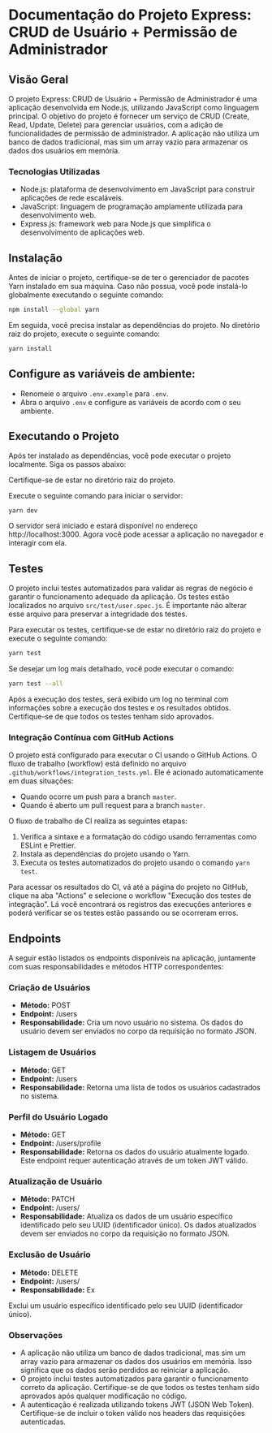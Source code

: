 # Documentação do Projeto Express: CRUD de Usuário + Permissão de Administrador

## Visão Geral
O projeto Express: CRUD de Usuário + Permissão de Administrador é uma aplicação desenvolvida em Node.js, utilizando JavaScript como linguagem principal. O objetivo do projeto é fornecer um serviço de CRUD (Create, Read, Update, Delete) para gerenciar usuários, com a adição de funcionalidades de permissão de administrador. A aplicação não utiliza um banco de dados tradicional, mas sim um array vazio para armazenar os dados dos usuários em memória.

### Tecnologias Utilizadas
- Node.js: plataforma de desenvolvimento em JavaScript para construir aplicações de rede escaláveis.
- JavaScript: linguagem de programação amplamente utilizada para desenvolvimento web.
- Express.js: framework web para Node.js que simplifica o desenvolvimento de aplicações web.

## Instalação

Antes de iniciar o projeto, certifique-se de ter o gerenciador de pacotes Yarn instalado em sua máquina. Caso não possua, você pode instalá-lo globalmente executando o seguinte comando:

```bash
npm install --global yarn
```

Em seguida, você precisa instalar as dependências do projeto. No diretório raiz do projeto, execute o seguinte comando:

```bash
yarn install
```

## Configure as variáveis de ambiente:
   
   - Renomeie o arquivo `.env.example` para `.env`.
   - Abra o arquivo `.env` e configure as variáveis de acordo com o seu ambiente.

## Executando o Projeto
Após ter instalado as dependências, você pode executar o projeto localmente. Siga os passos abaixo:

Certifique-se de estar no diretório raiz do projeto.

Execute o seguinte comando para iniciar o servidor:

```
yarn dev
```

O servidor será iniciado e estará disponível no endereço http://localhost:3000.
Agora você pode acessar a aplicação no navegador e interagir com ela.

## Testes

O projeto inclui testes automatizados para validar as regras de negócio e garantir o funcionamento adequado da aplicação. Os testes estão localizados no arquivo `src/test/user.spec.js`. É importante não alterar esse arquivo para preservar a integridade dos testes.

Para executar os testes, certifique-se de estar no diretório raiz do projeto e execute o seguinte comando:

```bash
yarn test
```

Se desejar um log mais detalhado, você pode executar o comando:

```bash
yarn test --all
```

Após a execução dos testes, será exibido um log no terminal com informações sobre a execução dos testes e os resultados obtidos. Certifique-se de que todos os testes tenham sido aprovados.

### Integração Contínua com GitHub Actions

O projeto está configurado para executar o CI usando o GitHub Actions. O fluxo de trabalho (workflow) está definido no arquivo `.github/workflows/integration_tests.yml`. Ele é acionado automaticamente em duas situações:

- Quando ocorre um push para a branch `master`.
- Quando é aberto um pull request para a branch `master`.

O fluxo de trabalho de CI realiza as seguintes etapas:

1. Verifica a sintaxe e a formatação do código usando ferramentas como ESLint e Prettier.
2. Instala as dependências do projeto usando o Yarn.
3. Executa os testes automatizados do projeto usando o comando `yarn test`.

Para acessar os resultados do CI, vá até a página do projeto no GitHub, clique na aba "Actions" e selecione o workflow "Execução dos testes de integração". Lá você encontrará os registros das execuções anteriores e poderá verificar se os testes estão passando ou se ocorreram erros.

## Endpoints

A seguir estão listados os endpoints disponíveis na aplicação, juntamente com suas responsabilidades e métodos HTTP correspondentes:

### Criação de Usuários
- **Método:** POST
- **Endpoint:** /users
- **Responsabilidade:** Cria um novo usuário no sistema. Os dados do usuário devem ser enviados no corpo da requisição no formato JSON.

### Listagem de Usuários
- **Método:** GET
- **Endpoint:** /users
- **Responsabilidade:** Retorna uma lista de todos os usuários cadastrados no sistema.

### Perfil do Usuário Logado
- **Método:** GET
- **Endpoint:** /users/profile
- **Responsabilidade:** Retorna os dados do usuário atualmente logado. Este endpoint requer autenticação através de um token JWT válido.

### Atualização de Usuário
- **Método:** PATCH
- **Endpoint:** /users/<uuid>
- **Responsabilidade:** Atualiza os dados de um usuário específico identificado pelo seu UUID (identificador único). Os dados atualizados devem ser enviados no corpo da requisição no formato JSON.

### Exclusão de Usuário
- **Método:** DELETE
- **Endpoint:** /users/<uuid>
- **Responsabilidade:** Ex

Exclui um usuário específico identificado pelo seu UUID (identificador único).

### Observações
- A aplicação não utiliza um banco de dados tradicional, mas sim um array vazio para armazenar os dados dos usuários em memória. Isso significa que os dados serão perdidos ao reiniciar a aplicação.
- O projeto inclui testes automatizados para garantir o funcionamento correto da aplicação. Certifique-se de que todos os testes tenham sido aprovados após qualquer modificação no código.
- A autenticação é realizada utilizando tokens JWT (JSON Web Token). Certifique-se de incluir o token válido nos headers das requisições autenticadas.
